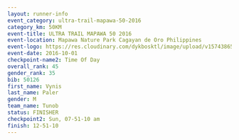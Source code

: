 ```yaml
---
layout: runner-info 
event_category: ultra-trail-mapawa-50-2016 
category_km: 50KM 
event-title: ULTRA TRAIL MAPAWA 50 2016 
event-location: Mapawa Nature Park Cagayan de Oro Philippines 
event-logo: https://res.cloudinary.com/dykbosktl/image/upload/v1574386563/Logo/image-asset_plfjxn.jpg 
event-date: 2016-10-01 
checkpoint-name2: Time Of Day 
overall_rank: 45
gender_rank: 35
bib: 50126
first_name: Vynis
last_name: Paler
gender: M
team_name: Tunob
status: FINISHER
checkpoint2: Sun, 07-51-10 am
finish: 12-51-10
---
```

